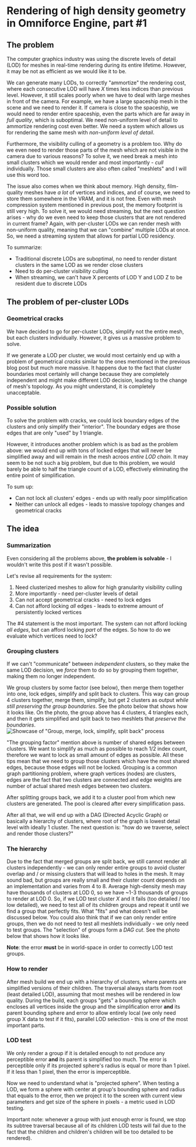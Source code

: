 # Rendering of high density geometry in Omniforce Engine, part #1
## The problem
The computer graphics industry was using the discrete levels of detail (LOD) for meshes in real-time rendering during its entire lifetime. However, it may be not as efficient as we would like it to be.

We can generate many LODs, to correctly "ammortize" the rendering cost, where each consecutive LOD will have *X* times less indices than previous level. However, it still scales poorly when we have to deal with large meshes in front of the camera. For example, we have a large spaceship mesh in the scene and we need to render it. If camera is close to the spaceship, we would need to render entire spaceship, even the parts which are far away in *full quality*, which is suboptimal. We need non-uniform level of detail to ammortize rendering cost even better. We need a system which allows us for rendering the same mesh with *non-uniform level of detail*.

Furthermore, the visibility culling of a geometry is a problem too. Why do we even need to render those parts of the mesh which are not visible in the camera due to various reasons? To solve it, we need break a mesh into small clusters which we would render and most importantly - *cull* individually. Those small clusters are also often called "meshlets" and I will use this word too.

The issue also comes when we think about memory. High density, film-quality meshes have *a lot* of vertices and indices, and of course, we need to store them somewhere in the VRAM, and it is not free. Even with mesh compression system mentioned in previous post, the memory footprint is still very high. To solve it, we would need streaming, but the next question arises - why do we even need to keep those clusters that are not rendered in current frame? Again, with per-cluster LODs we can render mesh with non-uniform quality, meaning that we can "combine" multiple LODs at once. So, we need a streaming system that allows for partial LOD residency.

To summarize:
- Traditional discrete LODs are suboptimal, no need to render distant clusters in the same LOD as we render close clusters
- Need to do per-cluster visibility culling
- When streaming, we can't have X percents of LOD Y and LOD Z to be resident due to discrete LODs

## The problem of per-cluster LODs
### Geometrical cracks
We have decided to go for per-cluster LODs, simplify not the entire mesh, but each clusters individually. However, it gives us a massive problem to solve.

If we generate a LOD per cluster, we would most certainly end up with a problem of geometrical *cracks* similar to the ones mentioned in the previous blog post but much more massive. It happens due to the fact that cluster boundaries most certainly will change because they are completely independent and might make different LOD decision, leading to the change of mesh's topology. As you might understand, it is completely unacceptable.

### Possible solution
To solve the problem with cracks, we could lock boundary edges of the clusters and only simplify their "interior". The boundary edges are those edges that are only "used" by 1 triangle.

However, it introduces another problem which is as bad as the problem above: we would end up with tons of locked edges that will never be simplified away and will remain in the mesh acroos *entire LOD chain*. It may seem to be not such a big problem, but due to this problem, we would barely be able to half the triangle count of a LOD, effectively eliminating the entire point of simplification.

To sum up:
- Can not lock all clusters' edges - ends up with really poor simplification
- Neither can unlock all edges - leads to massive topology changes and geometrical cracks

## The idea
### Summarization
Even considering all the problems above, **the problem is solvable** - I wouldn't write this post if it wasn't possible.

Let's revise all requirements for the system:
1. Need clusterized meshes to allow for high granularity visibility culling
2. More importantly - need per-cluster levels of detail
3. Can not accept geometrical cracks - need to lock edges
4. Can not afford locking *all* edges - leads to extreme amount of persistently locked vertices

The #4 statement is the most important. The system can not afford locking *all edges*, but can afford locking *part* of the edges. So how to do we evaluate which vertices need to lock?

### Grouping clusters
If we can't "communicate" between *independent* clusters, so they make the same LOD decision, we *force* them to do so by grouping them together, making them no longer independent.

We group clusters by some factor (see below), then merge them together into one, lock edges, simplify and split back to clusters. This way can group 4 clusters together, merge them, simplify, but get 2 clusters as output *while still preserving the group boundaries*. See the photo below that shows how it looks like. On the photo, the group above has 4 clusters, 4 triangles each, and then it gets simplified and split back to two meshlets that *preserve the boundaries*.
![Showcase of "Group, merge, lock, simplify, split back" process](https://github.com/user-attachments/assets/e4f35374-514f-4fdb-b344-6f62ee1afdb1)

"The grouping factor" mention above is number of shared edges between clusters. We want to simplify as much as possible to reach 1/2 index count, therefore we want to lock as small amount of edges as possible. All these tips mean that we need to group those clusters which have the most shared edges, because those edges will not be locked. Grouping is a common graph partitioning problem, where graph vertices (nodes) are clusters, edges are the fact that two clusters are connected and edge weights are number of actual shared mesh edges between two clusters.

After splitting groups back, we add it to a cluster pool from which new clusters are generated. The pool is cleared after every simplification pass.

After all that, we will end up with a DAG (Directed Acyclic Graph) or basically a hierarchy of clusters, where root of the graph is lowest detail level with ideally 1 cluster. The next question is: "how do we traverse, select and render those clusters?"

### The hierarchy
Due to the fact that merged groups are split back, we still cannot render all clusters independently - we can only render entire groups to avoid cluster overlap and / or missing clusters that will lead to holes in the mesh. It may sound bad, but groups are really small and their cluster count depends on an implementation and varies from 4 to 8. Average high-density mesh may have thousands of clusters at LOD 0, so we have ~1-3 thousands of groups to render at LOD 0. So, if we LOD test cluster *X* and it fails (too detailed / too low detailed), we need to test all of its children groups and repeat it until we find a group that perfectly fits. What "fits" and what doesn't will be discussed below. You could also think that if we can only render entire groups, then we do not need to test all meshlets individually - we only need to test groups. The "selection" of groups form a *DAG cut*. See the photo below that shows how it looks like.

**Note**: the error **must** be in world-space in order to correctly LOD test groups.

### How to render
After mesh build we end up with a hierarchy of clusters, where parents are simplified versions of their children. The traversal always starts from root (least detailed LOD), assuming that most meshes will be rendered in low quality. During the build, each groups "gets" a bounding sphere which encloses all vertices inside the group and the simplification error **and** its parent bounding sphere and error to allow entirely local (we only need group X data to test if it fits), parallel LOD selection - this is one of the most important parts.

### LOD test
We only render a group if it is detailed enough to not produce any perceptible error **and** its parent is simplified too much. The error is perceptible only if its projected sphere's radius is equal or more than 1 pixel. If it less than 1 pixel, then the error is imperceptible.

Now we need to understand what is "projected sphere". When testing a LOD, we form a sphere with center at group's bounding sphere and radius that equals to the error, then we project it to the screen with current view parameters and get size of the sphere in pixels - a metric used in LOD testing.

Important note: whenever a group with just enough error is found, we stop its subtree traversal because all of its children LOD tests will fail due to the fact that the children and children's children will be too detailed to be rendered).
